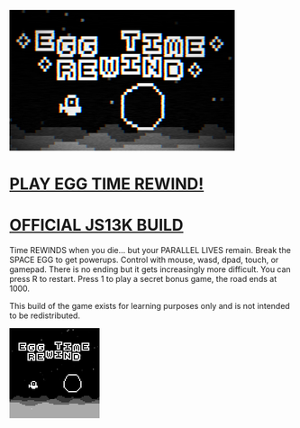 ![Space Huggers - A JS13k Game by Frank Force](/screen1.png)

# [PLAY EGG TIME REWIND!](https://killedbyapixel.github.io/EggTimeRewind13k)
# [OFFICIAL JS13K BUILD](https://js13kgames.com/entries/egg-time-rewind)

Time REWINDS when you die...
but your PARALLEL LIVES remain.
Break the SPACE EGG to get powerups.
Control with mouse, wasd, dpad, touch, or gamepad.
There is no ending but it gets increasingly more difficult.
You can press R to restart.
Press 1 to play a secret bonus game, the road ends at 1000.

This build of the game exists for learning purposes only and is not intended to be redistributed.

![Space Huggers - A JS13k Game by Frank Force](/screen2.png)
